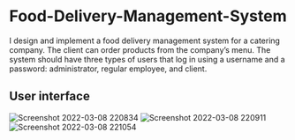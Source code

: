 # Food-Delivery-Management-System
I design and implement a food delivery management system for a catering company. The client can  order products from the company’s menu. The system should have three types of users that log in  using a username and a password: administrator, regular employee, and client. 
## User interface
![Screenshot 2022-03-08 220834](https://user-images.githubusercontent.com/72153726/157317174-466fd464-e41d-4dbf-af46-88d2f1ed58ea.png)
![Screenshot 2022-03-08 220911](https://user-images.githubusercontent.com/72153726/157317212-12fb8209-1ee5-408e-9d55-bdfc34f1d1b4.png)
![Screenshot 2022-03-08 221054](https://user-images.githubusercontent.com/72153726/157317236-c1bc94ac-2070-4704-bd96-4a01f71c7cff.png)
